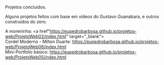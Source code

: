Projetos concluidos.

Alguns projetos feitos com base em vídeos do Gustavo Guanabara, e outros construidos do zero.

A moreninha: <a href"https://eupedrobarbosa.github.io/projetos-web/ProjetoWeb02/index.html" target="_blank"><a><br>
Cordel Moderno - Milton Duarte: https://eupedrobarbosa.github.io/projetos-web/ProjetoWeb06/index.html<br>
Mini-Portfolio básico: https://eupedrobarbosa.github.io/projetos-web/ProjetoWeb05/index.html
